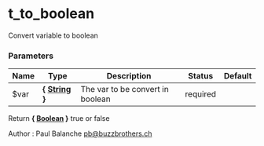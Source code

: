 # t_to_boolean

Convert variable to boolean



### Parameters
Name  |  Type  |  Description  |  Status  |  Default
------------  |  ------------  |  ------------  |  ------------  |  ------------
$var  |  **{ [String](http://php.net/manual/en/language.types.string.php) }**  |  The var to be convert in boolean  |  required  |

Return **{ [Boolean](http://php.net/manual/en/language.types.boolean.php) }** true or false

Author : Paul Balanche [pb@buzzbrothers.ch](mailto:pb@buzzbrothers.ch)